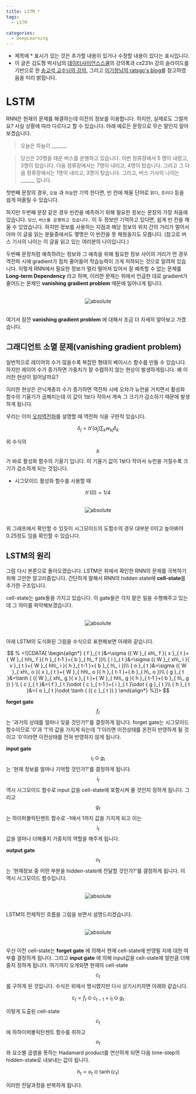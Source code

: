 ```yaml
---
title: LSTM *
tags:
  - LSTM

categories:
  - DeepLearning
---
```


- 제목에 * 표시가 있는 것은 추가할 내용이 있거나 수정할 내용이 있다는 표시입니다.
- 이 글은 김도형 박사님의 <a href="https://datascienceschool.net/">데이터사이언스스쿨</a>의 강의록과 cs231n 강의 슬라이드를 기반으로 한 <a href="https://www.youtube.com/watch?v=2ngo9-YCxzY&list=PL1Kb3QTCLIVtyOuMgyVgT-OeW0PYXl3j5&index=9">송교석 교수님의 강의</a>, 그리고 <a href="https://ratsgo.github.io/">이기창님의 ratsgo's blog</a>를 참고하였음을 미리 밝힙니다.


# LSTM

RNN은 현재의 문제를 해결하는데 이전의 정보를 이용합니다. 하지만, 실제로도 그럴까요? 사실 상황에 따라 다르다고 할 수 있습니다. 아래 예로든 문장으로 무슨 말인지 알아보겠습니다.

> 오늘은 하늘이 ______.

> 당신은 20명을 태운 버스를 운행하고 있습니다. 이번 정류장에서 5 명이 내렸고, 3명이 탔습니다. 다음 정류장에서는 7명이 내리고, 4명이 탔습니다. 그리고 그 다음 정류장에서는 1명이 내리고, 3명이 탔습니다. 그리고, 버스 기사의 나이는 ______ 입니다.

첫번째 문장의 경우, `오늘` 과 `하늘`만 기억 한다면, 빈 칸에 채울 단어로 `맑다`, `흐리다` 등을 쉽게 떠올릴 수 있습니다.

하지만 두번째 문장 같은 경우 빈칸을 예측하기 위해 필요한 정보는 문장의 가장 처음에 있습니다. `당신`, `버스를 운행하고 있습니다.` 이 두 정보만 기억하고 있다면, 쉽게 빈 칸을 채울 수 있었습니다. 하지만 정보를 사용하는 지점과 해당 정보의 위치 간의 거리가 멀어서 아마 이 글을 읽는 분들중에서도 몇명은 이 빈칸을 못 채웠을지도 모릅니다. (참고로 버스 기사의 나이는 이 글을 읽고 있는 여러분의 나이입니다.)



두번째 문장처럼 예측하려는 정보와 그 예측을 위해 필요한 정보 사이의 거리가 먼 경우 역전파 시에 gradient가 점차 줄어들어 학습능력이 크게 저하되는 것으로 알려져 있습니다. 이렇게 RNN에서 필요한 정보가 멀리 떨어져 있어서 잘 예측할 수 없는 문제를 **Long-term Dependency** 라고 하며, 이러한 문제는 위에서 언급한 대로 gradient가 줄어드는 문제인 **vanishing gradient problem** 때문에 일어나게 됩니다.

<br/>
<center><img data-action="zoom" src='{{ "/assets/img/lstm_02.png" | relative_url }}' alt='absolute'></center>
<br/>

여기서 잠깐 **vanishing gradient problem** 에 대해서 조금 더 자세히 알아보고 가겠습니다.


## 그래디언트 소멸 문제(vanishing gradient problem)

일번적으로 레이어의 수가 많을수록 복잡한 형태의 베이시스 함수를 만들 수 있습니다. 하지만 레이어 수가 증가하면 가중치가 잘 수렴하지 않는 현상이 발생하게됩니다. 왜 이러한 현상이 일어날까요?

이러한 현상은 은닉계층의 수가 증가하면 역전파 시에 오차가 뉴런을 거치면서 활성화 함수의 기울기가 곱해지는데 이 값이 1보다 작아서 계속 그 크기가 감소하기 때문에 발생하게 됩니다.

우리는 이미 <a href="https://hansololee.github.io/deeplearning/backpropagation/">오차역전파</a>를 설명할 때 역전파 식을 구한적 있습니다.

$$\delta_j = h'(a_j) \sum_k w_{kj} \delta_k$$

위 수식의 $$h$$가 바로 활성화 함수의 기울기 입니다. 이 기울기 값이 1보다 작아서 뉴런을 거칠수록 크기가 감소하게 되는 것입니다.

- 시그모이드 활성화 함수를 사용할 때

$$h'(0) = 1/4$$

<br/>
<center><img data-action="zoom" src='{{ "/assets/img/lstm_01.png" | relative_url }}' alt='absolute'></center>
<br/>

위 그래프에서 확인할 수 있듯이 시그모이드의 도함수의 경우 대부분 0이고 높아봐야 0.25정도 임을 확인할 수 있습니다.


## LSTM의 원리

그럼 다시 본론으로 돌아오겠습니다. LSTM은 위에서 확인한 RNN의 문제를 극복하기 위해 고안한 알고리즘입니다. 간단하게 말해서 RNN의 hidden state에 **cell-state**를 추가한 구조입니다.

cell-state는 gate들을 가지고 있습니다. 이 gate들은 각자 맡은 일을 수행해주고 있는데 그 의미를 파악해보겠습니다.

<br/>
<center><img data-action="zoom" src='{{ "/assets/img/lstm_03.png" | relative_url }}' alt='absolute'></center>
<br/>

아래 LSTM의 도식화된 그림을 수식으로 표현해보면 아래와 같습니다.

$$
% <![CDATA[
\begin{align*}
{ f }_{ t }&=\sigma ({ W }_{ xh\_ f }{ x }_{ t }+{ W }_{ hh\_ f }{ h }_{ t-1 }+{ b }_{ h\_ f })\\ { i }_{ t }&=\sigma ({ W }_{ xh\_ i }{ x }_{ t }+{ W }_{ hh\_ i }{ h }_{ t-1 }+{ b }_{ h\_ i })\\ { o }_{ t }&=\sigma ({ W }_{ xh\_ o }{ x }_{ t }+{ W }_{ hh\_ o }{ h }_{ t-1 }+{ b }_{ h\_ o })\\ { g }_{ t }&=\tanh { ({ W }_{ xh\_ g }{ x }_{ t }+{ W }_{ hh\_ g }{ h }_{ t-1 }+{ b }_{ h\_ g }) } \\ { c }_{ t }&={ f }_{ t }\odot { c }_{ t-1 }+{ i }_{ t }\odot { g }_{ t }\\ { h }_{ t }&={ o }_{ t }\odot \tanh { ({ c }_{ t }) }
\end{align*} %]]>
$$

**forget gate** $$f_t$$는 '과거의 상태를 얼마나 잊을 것인가?'를 결정하게 됩니다. forget gate는 시그모이드 함수이므로 '0'과 '1'의 값을 가지게 되는데 '1'이라면 이전상태를 온전히 반영하게 될 것이고 '0'이라면 이전상태를 전혀 반영하지 않게 됩니다.

**input gate** $$i_t \odot g_t$$ 는 '현재 정보를 얼마나 기억할 것인가?'를 결정하게 됩니다. $$i_t$$ 역시 시그모이드 함수로 input 값을 cell-state에 포함시켜 줄 것인지 정하게 됩니다. 그리고 $$g_t$$는 하이퍼볼릭탄젠트 함수로 -1에서 1까지 값을 가지게 되고 이는 $$i_t$$값을 얼마나 더해줄지 가중치의 역할을 해주게 됩니다.

**output gate** $$o_t$$는 '현재정보 중 어떤 부분을 hidden-state에 전달할 것인가?'를 결정하게 됩니다. 이 역시 시그모이드 함수입니다.

<br/>
<center><img data-action="zoom" src='{{ "/assets/img/lstm_05.png" | relative_url }}' alt='absolute'></center>
<br/>

LSTM의 전체적인 흐름을 그림을 보면서 설명드리겠습니다.

<br/>
<center><img data-action="zoom" src='{{ "/assets/img/lstm_04.png" | relative_url }}' alt='absolute'></center>
<br/>

우선 이전 cell-state는 **forget gate** 에 의해서 현재 cell-state에 반영될 지에 대한 여부를 결정하게 됩니다. 그리고 **input gate** 에 의해 input값을 cell-state에 얼만큼 더해줄지 정하게 됩니다. 여기까지 오게되면 현재의 cell-state $$c_t$$를 구하게 된 것입니다. 수식은 위에서 명시했지만 다시 상기시키자면 아래와 같습니다.

$${ c }_{ t }={ f }_{ t }\odot { c }_{ t-1 }+{ i }_{ t }\odot { g }_{ t }$$

이렇게 도출된 cell-state $$c_t$$에 하하이퍼볼릭탄젠트 함수를 취하고 $$o_t$$와 요소별 곱셈을 뜻하는 Hadamard product를 연산하게 되면 다음 time-step의 hidden-state로 내보내는 값이 됩니다.

$$ { h }_{ t }={ o }_{ t }\odot \tanh { ({ c }_{ t }) }$$

이러한 전달과정을 반복하게 됩니다.
